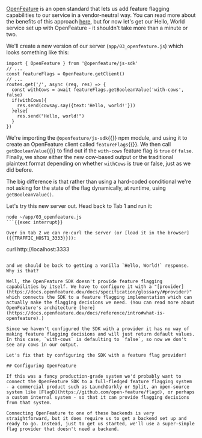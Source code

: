 [OpenFeature](https://openfeature.dev/) is an open standard that lets us add feature flagging capabilities to our service in a vendor-neutral way. You can read more about the benefits of this approach [here](https://docs.openfeature.dev/blog/openfeature-a-standard-for-feature-flagging), but for now let's get our Hello, World service set up with OpenFeature - it shouldn't take more than a minute or two.

We'll create a new version of our server (`app/03_openfeature.js`) which looks something like this:

```javascript{6}
import { OpenFeature } from '@openfeature/js-sdk'
// ...
const featureFlags = OpenFeature.getClient()
// ...
routes.get('/', async (req, res) => {
  const withCows = await featureFlags.getBooleanValue('with-cows', false)
  if(withCows){
    res.send(cowsay.say({text:'Hello, world!'}))
  }else{
    res.send("Hello, world!")
  }
})
```

We're importing the `@openfeature/js-sdk`{{}} npm module, and using it to create an OpenFeature client called `featureFlags`{{}}. We then call `getBooleanValue`{{}} to find out if the `with-cows` feature flag is `true` or `false`. Finally, we show either the new cow-based output or the traditional plaintext format depending on whether `withCows` is true or false, just as we did before.

The big difference is that rather than using a hard-coded conditional we're not asking for the state of the flag dynamically, at runtime, using `getBooleanValue()`.

Let's try this new server out. Head back to Tab 1 and run it:

```
node ~/app/03_openfeature.js
```{{exec interrupt}}

Over in tab 2 we can re-curl the server (or [load it in the browser]({{TRAFFIC_HOST1_3333}})):

```
curl http://localhost:3333
```{{exec}}

and we should be back to getting a vanilla `Hello, World!` response. Why is that?

Well, the OpenFeature SDK doesn't provide feature flagging capabilities by itself. We have to configure it with a "[provider](https://docs.openfeature.dev/docs/specification/glossary/#provider)" which connects the SDK to a feature flagging implementation which can actually make the flagging decisions we need. (You can read more about OpenFeature's architecture [here](https://docs.openfeature.dev/docs/reference/intro#what-is-openfeature).)

Since we haven't configured the SDK with a provider it has no way of making feature flagging decisions and will just return default values. In this case, `with-cows` is defaulting to `false`, so now we don't see any cows in our output.

Let's fix that by configuring the SDK with a feature flag provider!

## Configuring OpenFeature

If this was a fancy production-grade system we'd probably want to connect the OpenFeature SDK to a full-fledged feature flagging system - a commercial product such as LaunchDarkly or Split, an open-source system like [FlagD](https://github.com/open-feature/flagd), or perhaps a custom internal system - so that it can provide flagging decisions from that system.

Connecting OpenFeature to one of these backends is very straightforward, but it does require us to get a backend set up and ready to go. Instead, just to get us started, we'll use a super-simple flag provider that doesn't need a backend. 
